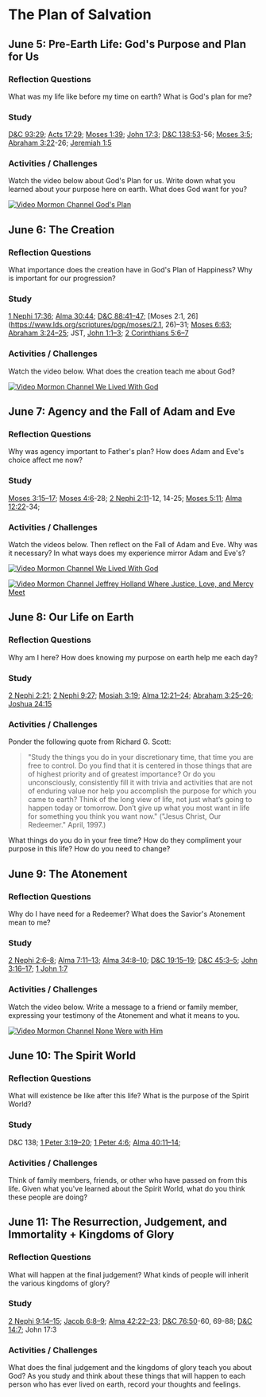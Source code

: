 # The Plan of Salvation

## June 5: Pre-Earth Life: God's Purpose and Plan for Us

### Reflection Questions

What was my life like before my time on earth? What is God's plan for me?

### Study

[D&C 93:29](https://www.lds.org/scriptures/dc-testament/dc/93.29); [Acts 17:29](https://www.lds.org/scriptures/nt/acts/17.29); [Moses 1:39](https://www.lds.org/scriptures/pgp/moses/1.39); [John 17:3](https://www.lds.org/scriptures/nt/john/17.3); [D&C 138:53](https://www.lds.org/scriptures/dc-testament/dc/138.53)-56; [Moses 3:5](https://www.lds.org/scriptures/pgp/moses/3.5); [Abraham 3:22](https://www.lds.org/scriptures/pgp/abr/3.22)-26; [Jeremiah 1:5](https://www.lds.org/scriptures/ot/jer/1.5)

### Activities / Challenges

Watch the video below about God's Plan for us. Write down what you learned about your purpose here on earth. What does God want for you?

[![Video Mormon Channel God's Plan](https://img.youtube.com/vi/9MiF_HKoFr4/0.jpg)](https://www.youtube.com/watch?v=9MiF_HKoFr4)

## June 6: The Creation

### Reflection Questions

What importance does the creation have in God's Plan of Happiness? Why is important for our progression?

### Study

[1 Nephi 17:36](https://www.lds.org/scriptures/bofm/1-ne/17.36); [Alma 30:44](https://www.lds.org/scriptures/bofm/alma/30.44); [D&C 88:41–47](https://www.lds.org/scriptures/dc-testament/dc/88.41-47); [Moses 2:1, 26](https://www.lds.org/scriptures/pgp/moses/2.1, 26)–31; [Moses 6:63](https://www.lds.org/scriptures/pgp/moses/6.63); [Abraham 3:24–25](https://www.lds.org/scriptures/pgp/abr/3.24-25); JST, [John 1:1–3](https://www.lds.org/scriptures/nt/john/1.1-3); [2 Corinthians 5:6–7](https://www.lds.org/scriptures/nt/2-cor/5.6-7)

### Activities / Challenges

Watch the video below. What does the creation teach me about God? 

[![Video Mormon Channel We Lived With God](https://img.youtube.com/vi/JR8qIrJcJh4/0.jpg)](https://www.youtube.com/watch?v=JR8qIrJcJh4)

## June 7: Agency and the Fall of Adam and Eve

### Reflection Questions

Why was agency important to Father's plan? How does Adam and Eve's choice affect me now? 

### Study

[Moses 3:15–17](https://www.lds.org/scriptures/pgp/moses/3.15-17); [Moses 4:6](https://www.lds.org/scriptures/pgp/moses/4.6)-28; [2 Nephi 2:11](https://www.lds.org/scriptures/bofm/2-ne/2.11)-12, 14-25; [Moses 5:11](https://www.lds.org/scriptures/pgp/moses/5.11); [Alma 12:22](https://www.lds.org/scriptures/bofm/alma/12.22)-34;

### Activities / Challenges

Watch the videos below. Then reflect on the Fall of Adam and Eve. Why was it necessary? In what ways does my experience mirror Adam and Eve's?

[![Video Mormon Channel We Lived With God](https://img.youtube.com/vi/UJKsHqEXXsI/0.jpg)](https://www.youtube.com/watch?v=UJKsHqEXXsI)

[![Video Mormon Channel Jeffrey Holland Where Justice, Love, and Mercy Meet](https://img.youtube.com/vi/neDaRXAh7a4/0.jpg)](https://youtu.be/neDaRXAh7a4?t=6m31s)

## June 8: Our Life on Earth

### Reflection Questions

Why am I here? How does knowing my purpose on earth help me each day?

### Study

[2 Nephi 2:21](https://www.lds.org/scriptures/bofm/2-ne/2.21); [2 Nephi 9:27](https://www.lds.org/scriptures/bofm/2-ne/9.27); [Mosiah 3:19](https://www.lds.org/scriptures/bofm/mosiah/3.19); [Alma 12:21–24](https://www.lds.org/scriptures/bofm/alma/12.21-24); [Abraham 3:25–26](https://www.lds.org/scriptures/pgp/abr/3.25-26); [Joshua 24:15](https://www.lds.org/scriptures/ot/josh/24.15)

### Activities / Challenges

Ponder the following quote from Richard G. Scott:

>"Study the things you do in your discretionary time, that time you are free to control. Do you find that it is centered in those things that are of highest priority and of greatest importance? Or do you unconsciously, consistently fill it with trivia and activities that are not of enduring value nor help you accomplish the purpose for which you came to earth? Think of the long view of life, not just what’s going to happen today or tomorrow. Don’t give up what you most want in life for something you think you want now." ("Jesus Christ, Our Redeemer." April, 1997.)

What things do you do in your free time? How do they compliment your purpose in this life? How do you need to change?

## June 9: The Atonement

### Reflection Questions

Why do I have need for a Redeemer? What does the Savior's Atonement mean to me?

### Study

[2 Nephi 2:6–8](https://www.lds.org/scriptures/bofm/2-ne/2.6-8); [Alma 7:11–13](https://www.lds.org/scriptures/bofm/alma/7.11-13); [Alma 34:8–10](https://www.lds.org/scriptures/bofm/alma/34.8-10); [D&C 19:15–19](https://www.lds.org/scriptures/dc-testament/dc/19.15-19); [D&C 45:3–5](https://www.lds.org/scriptures/dc-testament/dc/45.3-5); [John 3:16–17](https://www.lds.org/scriptures/nt/john/3.16-17); [1 John 1:7](https://www.lds.org/scriptures/nt/1-jn/1.7)

### Activities / Challenges

Watch the video below. Write a message to a friend or family member, expressing your testimony of the Atonement and what it means to you.

[![Video Mormon Channel None Were with Him](https://img.youtube.com/vi/EpFhS0dAduc/0.jpg)](https://youtu.be/EpFhS0dAduc)

## June 10: The Spirit World

### Reflection Questions

What will existence be like after this life? What is the purpose of the Spirit World?

### Study

D&C 138; [1 Peter 3:19–20](https://www.lds.org/scriptures/nt/1-pet/3.19-20); [1 Peter 4:6](https://www.lds.org/scriptures/nt/1-pet/4.6); [Alma 40:11–14](https://www.lds.org/scriptures/bofm/alma/40.11-14);

### Activities / Challenges

Think of family members, friends, or other who have passed on from this life. Given what you've learned about the Spirit World, what do you think these people are doing?

## June 11: The Resurrection, Judgement, and Immortality + Kingdoms of Glory 

### Reflection Questions

What will happen at the final judgement? What kinds of people will inherit the various kingdoms of glory?

### Study

[2 Nephi 9:14–15](https://www.lds.org/scriptures/bofm/2-ne/9.14-15); [Jacob 6:8–9](https://www.lds.org/scriptures/bofm/jacob/6.8-9); [Alma 42:22–23](https://www.lds.org/scriptures/bofm/alma/42.22-23); [D&C 76:50](https://www.lds.org/scriptures/dc-testament/dc/76.50)-60, 69-88; [D&C 14:7](https://www.lds.org/scriptures/dc-testament/dc/14.7); John 17:3

### Activities / Challenges

What does the final judgement and the kingdoms of glory teach you about God? As you study and think about these things that will happen to each person who has ever lived on earth, record your thoughts and feelings.
